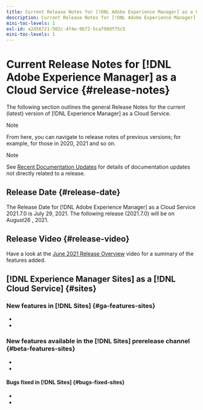 ```yaml
---
title: Current Release Notes for [!DNL Adobe Experience Manager] as a Cloud Service.
description: Current Release Notes for [!DNL Adobe Experience Manager] as a Cloud Service.
mini-toc-levels: 1
exl-id: a2d56721-502c-4f4e-9b72-5ca790df75c5
mini-toc-levels: 1
---
```


# Current Release Notes for [!DNL Adobe Experience Manager] as a Cloud Service {#release-notes}

The following section outlines the general Release Notes for the current (latest) version of [!DNL Experience Manager] as a Cloud Service.

>[!NOTE]
>
>From here, you can navigate to release notes of previous versions; for example, for those in 2020, 2021 and so on.

>[!NOTE]
>
>See [Recent Documentation Updates](https://experienceleague.adobe.com/docs/experience-manager-release-information/aem-release-updates/doc-updates/documentation-updates.html) for details of documentation updates not directly related to a release.

## Release Date {#release-date}

The Release Date for [!DNL Adobe Experience Manager] as a Cloud Service 2021.7.0 is July 29, 2021.
The following release (2021.7.0) will be on August26 , 2021.

## Release Video {#release-video}

Have a look at the [June 2021 Release Overview](https://video.tv.adobe.com/v/334296) video for a summary of the features added.

## [!DNL Experience Manager Sites] as a [!DNL Cloud Service] {#sites}
 
### New features in [!DNL Sites] {#ga-features-sites}
 
* 
* 
 
### New features available in the [!DNL Sites] prerelease channel {#beta-features-sites}
 
* 
* 
 
#### Bugs fixed in [!DNL Sites] {#bugs-fixed-sites}
 
* 
* 
